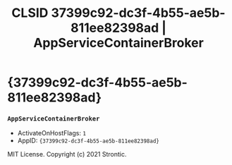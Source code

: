 ﻿---
title: "CLSID 37399c92-dc3f-4b55-ae5b-811ee82398ad | AppServiceContainerBroker"
excerpt: What is COM-Object CLSID 37399c92-dc3f-4b55-ae5b-811ee82398ad?
---

# {37399c92-dc3f-4b55-ae5b-811ee82398ad}

### `AppServiceContainerBroker`
* ActivateOnHostFlags: `1`
* AppID: `{37399c92-dc3f-4b55-ae5b-811ee82398ad}`

MIT License. Copyright (c) 2021 Strontic.


